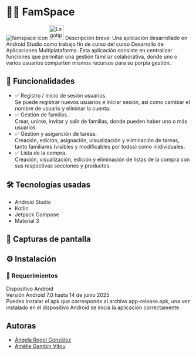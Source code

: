 # 📱🏡 FamSpace
![famspace icon]()
<img src="[img/logotipo.png](https://github.com/user-attachments/assets/c2bc82c4-e7c2-40fa-a1dc-e45afed5925f)" width="40" alt="Logotipo FamSpace">
Descripción breve:
Una aplicación desarrollado en Android Studio como trabajo fin de curso del curso Desarrollo de Aplicaciones Multiplataforma. Esta aplicación consiste en centralizar funciones que permitan una gestión familiar colaborativa, donde uno o varios usuarios comparten mismos recursos para su porpia gestión.

## 🚀 Funcionalidades 
- ✅ Registro / Inicio de sesión usuarios.<br/>
  Se puede registrar nuevos usuarios e iniciar sesión, así como cambiar el nombre de usuario y eliminar la cuenta.
- ✅ Gestión de familias.<br/>
  Crear, unirse, invitar y salir de familias, donde pueden haber uno o más usuarios. 
- ✅ Gestión y asiganción de tareas.<br/>
  Creación, edición, asignación, visualización y eliminación de tareas, tanto familiares (visibles y modificables por todos) como inidividuales.
- ✅ Lista de la compra.<br/>
  Creación, visualización, edición y eliminación de listas de la compra con sus respectivas secciones y productos.
  
## 🛠️ Tecnologías usadas
- Android Studio
- Kotlin
- Jetpack Compose
- Material 3
  
## 📸 Capturas de pantalla



## ⚙️ Instalación
### 🔧 Requerimientos
Dispositivo Android<br/>
Versión Android 7.0 hasta 14 de junio 2025<br/>
Puedes instalar el apk que corresponde al archivo app-release.apk, una vez instalado en el dispositivo Android se inicia la aplicación correctamente.


## Autoras
- [Ángela Rogel González](https://github.com/angelaR0527) 
- [Amélie Gambín Vitou](https://github.com/ameliegv) 
